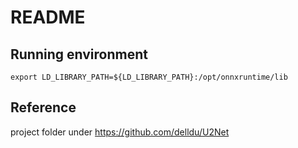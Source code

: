 # README

## Running environment

`export LD_LIBRARY_PATH=${LD_LIBRARY_PATH}:/opt/onnxruntime/lib`

## Reference

project folder under https://github.com/delldu/U2Net

